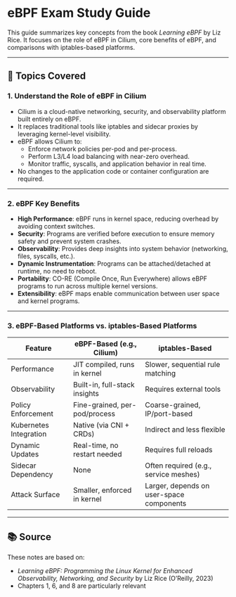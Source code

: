 # eBPF Exam Study Guide

This guide summarizes key concepts from the book _Learning eBPF_ by Liz Rice. It focuses on the role of eBPF in Cilium, core benefits of eBPF, and comparisons with iptables-based platforms.

---

## 📘 Topics Covered

### 1. Understand the Role of eBPF in Cilium

- Cilium is a cloud-native networking, security, and observability platform built entirely on eBPF.
- It replaces traditional tools like iptables and sidecar proxies by leveraging kernel-level visibility.
- eBPF allows Cilium to:
  - Enforce network policies per-pod and per-process.
  - Perform L3/L4 load balancing with near-zero overhead.
  - Monitor traffic, syscalls, and application behavior in real time.
- No changes to the application code or container configuration are required.

---

### 2. eBPF Key Benefits

- **High Performance**: eBPF runs in kernel space, reducing overhead by avoiding context switches.
- **Security**: Programs are verified before execution to ensure memory safety and prevent system crashes.
- **Observability**: Provides deep insights into system behavior (networking, files, syscalls, etc.).
- **Dynamic Instrumentation**: Programs can be attached/detached at runtime, no need to reboot.
- **Portability**: CO-RE (Compile Once, Run Everywhere) allows eBPF programs to run across multiple kernel versions.
- **Extensibility**: eBPF maps enable communication between user space and kernel programs.

---

### 3. eBPF-Based Platforms vs. iptables-Based Platforms

| Feature                    | eBPF-Based (e.g., Cilium)                          | iptables-Based                            |
|----------------------------|----------------------------------------------------|--------------------------------------------|
| Performance                | JIT compiled, runs in kernel                       | Slower, sequential rule matching           |
| Observability              | Built-in, full-stack insights                      | Requires external tools                    |
| Policy Enforcement         | Fine-grained, per-pod/process                      | Coarse-grained, IP/port-based              |
| Kubernetes Integration     | Native (via CNI + CRDs)                            | Indirect and less flexible                 |
| Dynamic Updates            | Real-time, no restart needed                       | Requires full reloads                      |
| Sidecar Dependency         | None                                               | Often required (e.g., service meshes)      |
| Attack Surface             | Smaller, enforced in kernel                        | Larger, depends on user-space components   |

---

## 📚 Source

These notes are based on:

- _Learning eBPF: Programming the Linux Kernel for Enhanced Observability, Networking, and Security_ by Liz Rice (O’Reilly, 2023)
- Chapters 1, 6, and 8 are particularly relevant

